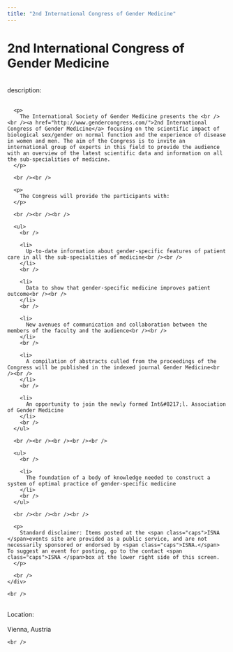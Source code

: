 ```yaml
---
title: "2nd International Congress of Gender Medicine"
---
```


# 2nd International Congress of Gender Medicine

<div class="flexinode-body flexinode-2">
  <div class="flexinode-textarea-1">
    <div class="form-item">
      <br /> <label>description:</label><br /><br /> 
      
      <p>
        The International Society of Gender Medicine presents the <br /><br /><a href="http://www.gendercongress.com/">2nd International Congress of Gender Medicine</a> focusing on the scientific impact of biological sex/gender on normal function and the experience of disease in women and men. The aim of the Congress is to invite an international group of experts in this field to provide the audience with an overview of the latest scientific data and information on all the sub-specialities of medicine.
      </p>
      
      <br /><br />
      
      <p>
        The Congress will provide the participants with:
      </p>
      
      <br /><br /><br />
      
      <ul>
        <br />
        
        <li>
          Up-to-date information about gender-specific features of patient care in all the sub-specialities of medicine<br /><br />
        </li>
        <br />
        
        <li>
          Data to show that gender-specific medicine improves patient outcome<br /><br />
        </li>
        <br />
        
        <li>
          New avenues of communication and collaboration between the members of the faculty and the audience<br /><br />
        </li>
        <br />
        
        <li>
          A compilation of abstracts culled from the proceedings of the Congress will be published in the indexed journal Gender Medicine<br /><br />
        </li>
        <br />
        
        <li>
          An opportunity to join the newly formed Int&#8217;l. Association of Gender Medicine
        </li>
        <br />
      </ul>
      
      <br /><br /><br /><br /><br />
      
      <ul>
        <br />
        
        <li>
          The foundation of a body of knowledge needed to construct a system of optimal practice of gender-specific medicine
        </li>
        <br />
      </ul>
      
      <br /><br /><br /><br />
      
      <p>
        Standard disclaimer: Items posted at the <span class="caps">ISNA </span>events site are provided as a public service, and are not necessarily sponsored or endorsed by <span class="caps">ISNA.</span> To suggest an event for posting, go to the contact <span class="caps">ISNA </span>box at the lower right side of this screen.
      </p>
      
      <br />
    </div>
    
    <br />
  </div>
  
  <div class="flexinode-textfield-2">
    <div class="form-item">
      <br /> <label>Location:</label><br /><br /> Vienna, Austria<br />
    </div>
    
    <br />
  </div>
</div>